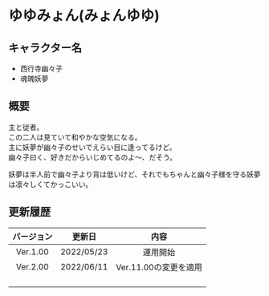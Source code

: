 # ゆゆみょん(みょんゆゆ)

## キャラクター名
- 西行寺幽々子
- 魂魄妖夢

## 概要
主と従者。<br>
この二人は見ていて和やかな空気になる。<br>
主に妖夢が幽々子のせいでえらい目に逢ってるけど。<br>
幽々子曰く、好きだからいじめてるのよ～、だそう。<br>

妖夢は半人前で幽々子より背は低いけど、それでもちゃんと幽々子様を守る妖夢は凛々しくてかっこいい。

## 更新履歴
|バージョン|更新日|内容|
|:---:|:---:|:---:|
|Ver.1.00|2022/05/23|運用開始|
|Ver.2.00|2022/06/11|Ver.11.00の変更を適用|
||||
||||
||||
||||

